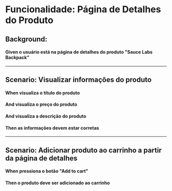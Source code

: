 # Funcionalidade: Página de Detalhes do Produto

## Background:
#### Given o usuário está na página de detalhes do produto "Sauce Labs Backpack"

---

## Scenario: Visualizar informações do produto
#### When visualiza o título do produto
#### And visualiza o preço do produto
#### And visualiza a descrição do produto
#### Then as informações devem estar corretas

---

## Scenario: Adicionar produto ao carrinho a partir da página de detalhes
#### When pressiona o botão "Add to cart"
#### Then o produto deve ser adicionado ao carrinho
